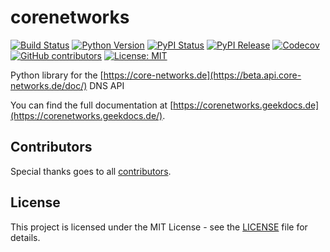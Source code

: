 # corenetworks

[![Build Status](https://img.shields.io/drone/build/thegeeklab/corenetworks?logo=drone)](https://cloud.drone.io/thegeeklab/corenetworks)
[![Python Version](https://img.shields.io/pypi/pyversions/corenetworks.svg)](https://pypi.org/project/corenetworks/)
[![PyPI Status](https://img.shields.io/pypi/status/corenetworks.svg)](https://pypi.org/project/corenetworks/)
[![PyPI Release](https://img.shields.io/pypi/v/corenetworks.svg)](https://pypi.org/project/corenetworks/)
[![Codecov](https://img.shields.io/codecov/c/github/thegeeklab/corenetworks)](https://codecov.io/gh/thegeeklab/corenetworks)
[![GitHub contributors](https://img.shields.io/github/contributors/thegeeklab/corenetworks)](https://github.com/thegeeklab/corenetworks/graphs/contributors)
[![License: MIT](https://img.shields.io/github/license/thegeeklab/corenetworks)](https://github.com/thegeeklab/corenetworks/blob/master/LICENSE)

Python library for the [https://core-networks.de](https://beta.api.core-networks.de/doc/) DNS API

You can find the full documentation at [https://corenetworks.geekdocs.de](https://corenetworks.geekdocs.de/).

## Contributors

Special thanks goes to all [contributors](https://github.com/thegeeklab/corenetworks/graphs/contributors).

## License

This project is licensed under the MIT License - see the [LICENSE](https://github.com/thegeeklab/corenetworks/blob/master/LICENSE) file for details.
